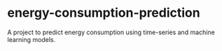 # energy-consumption-prediction
A project to predict energy consumption using time-series and machine learning models.
